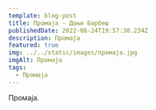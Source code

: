 ```yaml
---
template: blog-post
title: Промаја - Доњи Барбеш
publishedDate: 2022-08-24T19:57:30.234Z
description: Промаја
featured: true
img: ../../static/images/промаја.jpg
imgAlt: Промаја
tags:
  - Промаја
---
```

Промаја.